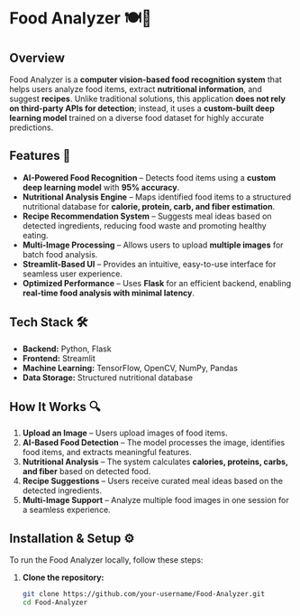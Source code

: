 # Food Analyzer 🍽️📸  

## Overview  
Food Analyzer is a **computer vision-based food recognition system** that helps users analyze food items, extract **nutritional information**, and suggest **recipes**. Unlike traditional solutions, this application **does not rely on third-party APIs for detection**; instead, it uses a **custom-built deep learning model** trained on a diverse food dataset for highly accurate predictions.

## Features 🚀  
- **AI-Powered Food Recognition** – Detects food items using a **custom deep learning model** with **95% accuracy**.  
- **Nutritional Analysis Engine** – Maps identified food items to a structured nutritional database for **calorie, protein, carb, and fiber estimation**.  
- **Recipe Recommendation System** – Suggests meal ideas based on detected ingredients, reducing food waste and promoting healthy eating.  
- **Multi-Image Processing** – Allows users to upload **multiple images** for batch food analysis.  
- **Streamlit-Based UI** – Provides an intuitive, easy-to-use interface for seamless user experience.  
- **Optimized Performance** – Uses **Flask** for an efficient backend, enabling **real-time food analysis with minimal latency**.  

## Tech Stack 🛠️  
- **Backend:** Python, Flask  
- **Frontend:** Streamlit  
- **Machine Learning:** TensorFlow, OpenCV, NumPy, Pandas  
- **Data Storage:** Structured nutritional database  

## How It Works 🔍  
1. **Upload an Image** – Users upload images of food items.  
2. **AI-Based Food Detection** – The model processes the image, identifies food items, and extracts meaningful features.  
3. **Nutritional Analysis** – The system calculates **calories, proteins, carbs, and fiber** based on detected food.  
4. **Recipe Suggestions** – Users receive curated meal ideas based on the detected ingredients.  
5. **Multi-Image Support** – Analyze multiple food images in one session for a seamless experience.  

## Installation & Setup ⚙️  
To run the Food Analyzer locally, follow these steps:  

1. **Clone the repository:**  
   ```bash
   git clone https://github.com/your-username/Food-Analyzer.git
   cd Food-Analyzer
